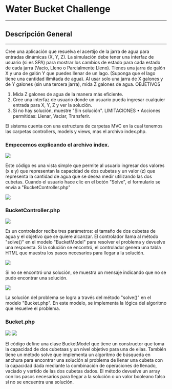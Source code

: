 # Water Bucket Challenge

------------


## Descripción General

------------
Cree una aplicación que resuelva el acertijo de la jarra de agua para entradas dinámicas (X, Y, Z). La simulación debe tener una interfaz de usuario (si es SPA) para mostrar los cambios de estado para cada estado de cada jarra
(Vacío, Lleno o Parcialmente Lleno).
Tienes una jarra de galón X y una de galón Y que puedes llenar de un lago. (Suponga que el lago tiene una cantidad ilimitada de agua). Al usar solo una jarra de X galones y de Y galones (sin una tercera jarra), mida Z galones de agua.
OBJETIVOS
1. Mida Z galones de agua de la manera más eficiente.
2. Cree una interfaz de usuario donde un usuario pueda ingresar cualquier entrada para X, Y, Z y ver la solución.
3. Si no hay solución, muestre "Sin solución".
LIMITACIONES
• Acciones permitidas: Llenar, Vaciar, Transferir.

El sistema cuenta con una estructura de carpetas MVC en la cual tenemos las carpetas controllers, models y views, mas el archivo index.php.

### Empecemos explicando el archivo index.

![](https://scontent-mia3-2.xx.fbcdn.net/v/t39.30808-6/346089825_1023877778591934_5922485972768541063_n.jpg?_nc_cat=107&ccb=1-7&_nc_sid=0debeb&_nc_eui2=AeER6M0YlPNum5gxOQinRYBIXpjBrDBOYTZemMGsME5hNs8ESdts7j-X4gB3M-k7KBw&_nc_ohc=ILYnjNRq2qkAX9aQDbW&_nc_ht=scontent-mia3-2.xx&oh=00_AfCV-8ERp-qfHYHY17CKCX3jajnMemAAo8CAAAKgmHKrZQ&oe=646083B4)

Este código es una vista simple que permite al usuario ingresar dos valores (x e y) que representan la capacidad de dos cubetas y un valor (z) que representa la cantidad de agua que se desea medir utilizando las dos cubetas. Cuando el usuario hace clic en el botón "Solve", el formulario se envía a "BucketController.php"

![](https://scontent-mia3-2.xx.fbcdn.net/v/t39.30808-6/346084754_718744100048310_8210255995372070090_n.jpg?_nc_cat=102&ccb=1-7&_nc_sid=0debeb&_nc_eui2=AeGuEIb4xNk6Q9hX6E56qHtGKQwLFT7TsrkpDAsVPtOyuRTmRLVKNz9re7_ldItDwyU&_nc_ohc=HjVgy8rFRtYAX-wrXtS&_nc_ht=scontent-mia3-2.xx&oh=00_AfByK0zcnNDqNnm82xkVZsCGLe8gfBrMfa37eRIqBlO6OA&oe=6460AB4E)

### BucketController.php

![](https://scontent-mia3-2.xx.fbcdn.net/v/t39.30808-6/346077851_940702780392035_831860367901078104_n.jpg?_nc_cat=105&ccb=1-7&_nc_sid=0debeb&_nc_eui2=AeHfNE9i2edql97ygk0rFWavscQt764u7-mxxC3vri7v6eYBJzH5_HCQNd8rmWWcbgY&_nc_ohc=RshyS2skbKcAX8E8QvL&_nc_ht=scontent-mia3-2.xx&oh=00_AfB5ZMEr8pXjL43q4m-GZGYAaqKtNW-wKyoCORsjqEPtKw&oe=6460930D)

Es un controlador recibe tres parámetros: el tamaño de dos cubetas de agua y el objetivo que se quiere alcanzar. El controlador llama al método "solve()" en el modelo "BucketModel" para resolver el problema y devuelve una respuesta. Si la solución se encontró, el controlador genera una tabla HTML que muestra los pasos necesarios para llegar a la solución. 

![](https://scontent-mia3-1.xx.fbcdn.net/v/t39.30808-6/345885714_200987249447528_213017434300599930_n.jpg?_nc_cat=108&ccb=1-7&_nc_sid=0debeb&_nc_eui2=AeHcPIebp9-vKkcgIxcVgIZ6ZXRbXIvHqUlldFtci8epSZkd6b5SX_jOENNjt0ayJek&_nc_ohc=7xc2XbriNLcAX9aUpzX&_nc_ht=scontent-mia3-1.xx&oh=00_AfCOujOTVTSkGGaLxqAe51Xrb_Q54AH2HXLRA-mCYiVZjQ&oe=6460285B)

Si no se encontró una solución, se muestra un mensaje indicando que no se pudo encontrar una solución.

![](https://scontent-mia3-1.xx.fbcdn.net/v/t39.30808-6/346076267_986416236119501_399683857455527418_n.jpg?_nc_cat=104&ccb=1-7&_nc_sid=0debeb&_nc_eui2=AeHDIy81dcqO9dU0za4HHv-hz5LOH24Kwf7Pks4fbgrB_o4xVu-uwQI0DABSTT8vdCc&_nc_ohc=Pw8ISyc0lqQAX8m3tNP&_nc_ht=scontent-mia3-1.xx&oh=00_AfCEx9sbdHZOFNu5TK2azNupXU5rP5k4ZMkdBuVb0oIYTg&oe=6460308E)


La solución del problema se logra a través del método "solve()" en el modelo "Bucket.php". En este modelo, se implementa la lógica del algoritmo que resuelve el problema.

### Bucket.php

![](https://scontent-mia3-1.xx.fbcdn.net/v/t39.30808-6/346265853_756554302578807_8019310225274835398_n.jpg?stp=dst-jpg_s552x414&_nc_cat=100&ccb=1-7&_nc_sid=0debeb&_nc_eui2=AeEu7YR5J5zs4MMXbDcWVbu_rd-DP_it2qCt34M_-K3aoAB5Smou8mGGhOVgUcy6hQk&_nc_ohc=bFTcjeUTQQMAX95AQS-&_nc_ht=scontent-mia3-1.xx&oh=00_AfD6uKhKS9tpbWbE33pRQ4vYbf4Qu0cq30d20vo6_3eO0w&oe=646094F4)
![](https://scontent-mia3-1.xx.fbcdn.net/v/t39.30808-6/346092731_129829983424296_8931304771957301946_n.jpg?_nc_cat=108&ccb=1-7&_nc_sid=0debeb&_nc_eui2=AeGhviIPKgwfB_VMITkuFxcfRV0q0oiWqvJFXSrSiJaq8t_Q_ghIUlmAkjNxlqSYtUw&_nc_ohc=CSCOowbo6loAX8RxSlS&_nc_ht=scontent-mia3-1.xx&oh=00_AfCHwWnEqPjgxOfHoWp3dlK_bXMHZN_ToVoSgNY86uehMw&oe=64601D48)

El código define una clase BucketModel que tiene un constructor que toma la capacidad de dos cubetaas y un nivel objetivo para una de ellas. También tiene un método solve que implementa un algoritmo de búsqueda en anchura para encontrar una solución al problema de llenar una cubeta con la capacidad dada mediante la combinación de operaciones de llenado, vaciado y vertido de las dos cubetas dados. El método devuelve un array con los pasos necesarios para llegar a la solución o un valor booleano falso si no se encuentra una solución.